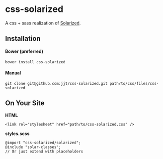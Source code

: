 # css-solarized

A css + sass realization of [Solarized](http://ethanschoonover.com/solarized).

## Installation

#### Bower (preferred)

    bower install css-solarized

#### Manual

    git clone git@github.com:jjt/css-solarized.git path/to/css/files/css-solarized

## On Your Site

**HTML** 

    <link rel="stylesheet" href="path/to/css-solarized.css" />


**styles.scss** 

    @import "css-solarized/solarized";
    @include "solar-classes";
    // Or just extend with placeholders

